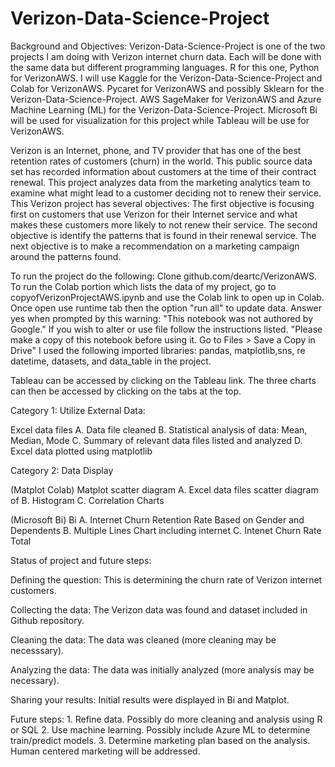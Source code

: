 # Verizon-Data-Science-Project

Background and Objectives:
 Verizon-Data-Science-Project is one of the two projects I am doing with  Verizon internet churn data. Each will be done with the same data but different programming languages.   R for this one, Python for VerizonAWS.  I will use Kaggle for the  Verizon-Data-Science-Project and Colab for VerizonAWS. Pycaret for VerizonAWS and possibly Sklearn for the Verizon-Data-Science-Project.  AWS SageMaker for VerizonAWS and Azure Machine Learning (ML) for the  Verizon-Data-Science-Project. Microsoft Bi will be used for visualization for this project while Tableau will be use for VerizonAWS.     

Verizon is an Internet, phone, and TV provider that has one of the best retention rates of customers (churn) in the world. This public source data set has recorded information about customers at the time of their contract renewal. This project analyzes data from the marketing analytics team to examine what might lead to a customer deciding not to renew their service.
This Verizon project has several objectives: The first objective is focusing first on customers that use Verizon for their Internet service and what makes these customers more likely to not renew their service. The second objective is identify the patterns that is found in their renewal service. The next objective is to make a recommendation on a marketing campaign around the patterns found.

To run the project do the following: Clone github.com/deartc/VerizonAWS. To run the Colab portion which lists the data of my project, go to copyofVerizonProjectAWS.ipynb and use the Colab link to open up in Colab. Once open use runtime tab then the option "run all" to update data. Answer yes when prompted by this warning: "This notebook was not authored by Google." If you wish to alter or use file follow the instructions listed. "Please make a copy of this notebook before using it. Go to Files > Save a Copy in Drive" I used the following imported libraries: pandas, matplotlib,sns, re datetime, datasets, and data_table in the project.

Tableau can be accessed by clicking on the Tableau link. The three charts can then be accessed by clicking on the tabs at the top.

Category 1: Utilize External Data:

Excel data files A. Data file cleaned B. Statistical analysis of data: Mean, Median, Mode C. Summary of relevant data files listed and analyzed D. Excel data plotted using matplotlib

Category 2: Data Display

(Matplot Colab) Matplot scatter diagram A. Excel data files scatter diagram of B. Histogram C. Correlation Charts

(Microsoft Bi) Bi A. Internet Churn Retention Rate Based on Gender and Dependents B. Multiple Lines Chart including internet C. Intenet Churn Rate Total



Status of project and future steps:

Defining the question: This is determining the churn rate of Verizon internet customers.

Collecting the data: The Verizon data was found and dataset included in Github repository.

Cleaning the data: The data was cleaned (more cleaning may be necesssary).

Analyzing the data: The data was initially analyzed (more analysis may be necessary).

Sharing your results: Initial results were displayed in Bi and Matplot.

Future steps: 1. Refine data. Possibly do more cleaning and analysis using R or SQL 2. Use machine learning. Possibly include Azure ML  to determine train/predict models. 3. Determine marketing plan based on the analysis. Human centered marketing will be addressed.

